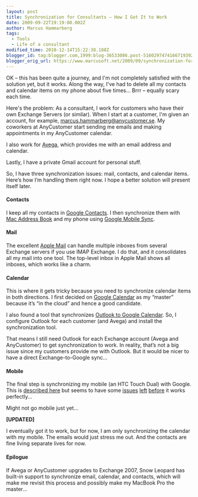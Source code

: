 ```yaml
---
layout: post
title: Synchronization for Consultants – How I Got It to Work
date: 2009-09-22T19:19:00.002Z
author: Marcus Hammarberg
tags:
  - Tools
  - Life of a consultant
modified_time: 2010-12-14T15:22:38.188Z
blogger_id: tag:blogger.com,1999:blog-36533086.post-5160297474166719392
blogger_orig_url: https://www.marcusoft.net/2009/09/synchronization-for-consultants-how-i.html
---
```


OK – this has been quite a journey, and I'm not completely satisfied with the solution yet, but it works. Along the way, I've had to delete all my contacts and calendar items on my phone about five times... Brrr – equally scary each time.

Here's the problem: As a consultant, I work for customers who have their own Exchange Servers (or similar). When I start at a customer, I'm given an account, for example, <marcus.hammarberg@anycustomer.se>. My coworkers at AnyCustomer start sending me emails and making appointments in my AnyCustomer calendar.

I also work for [Avega](http://www.avega.se/), which provides me with an email address and calendar.

Lastly, I have a private Gmail account for personal stuff.

So, I have three synchronization issues: mail, contacts, and calendar items. Here’s how I’m handling them right now. I hope a better solution will present itself later.

#### Contacts

I keep all my contacts in [Google Contacts](http://www.google.com/contacts). I then synchronize them with [Mac Address Book](http://support.apple.com/kb/HT2486) and my phone using [Google Mobile Sync](http://www.google.com/support/mobile/bin/answer.py?hl=en&answer=138636).

#### Mail

The excellent [Apple Mail](http://support.apple.com/kb/HT2500) can handle multiple inboxes from several Exchange servers if you use IMAP Exchange. I do that, and it consolidates all my mail into one tool. The top-level inbox in Apple Mail shows all inboxes, which works like a charm.

#### Calendar

This is where it gets tricky because you need to synchronize calendar items in both directions. I first decided on [Google Calendar](http://www.google.com/calendar) as my “master” because it’s “in the cloud” and hence a good candidate.

I also found a tool that synchronizes [Outlook to Google Calendar](http://www.google.com/support/mobile/bin/answer.py?hl=en&answer=138636). So, I configure Outlook for each customer (and Avega) and install the synchronization tool.

That means I still need Outlook for each Exchange account (Avega and AnyCustomer) to get synchronization to work. In reality, that’s not a big issue since my customers provide me with Outlook. But it would be nicer to have a direct Exchange-to-Google sync…

#### Mobile

The final step is synchronizing my mobile (an HTC Touch Dual) with Google. This is [described here](http://www.google.com/support/mobile/bin/answer.py?hl=en&answer=138636) but seems to have some [issues](http://www.google.com/support/forum/p/Google+Mobile/thread?tid=493c34793bbff407&hl=en) [left](http://www.google.com/support/forum/p/Google+Mobile/thread?tid=4801dd2cba81edff&hl=en) [before](http://www.google.com/support/forum/p/Google+Mobile/thread?tid=3ee4959c6b22532e&hl=en) it works perfectly...

Might not go mobile just yet…

**[UPDATED]**

I eventually got it to work, but for now, I am only synchronizing the calendar with my mobile. The emails would just stress me out. And the contacts are fine living separate lives for now.

#### Epilogue

If Avega or AnyCustomer upgrades to Exchange 2007, Snow Leopard has built-in support to synchronize email, calendar, and contacts, which will make me revisit this process and possibly make my MacBook Pro the master…
